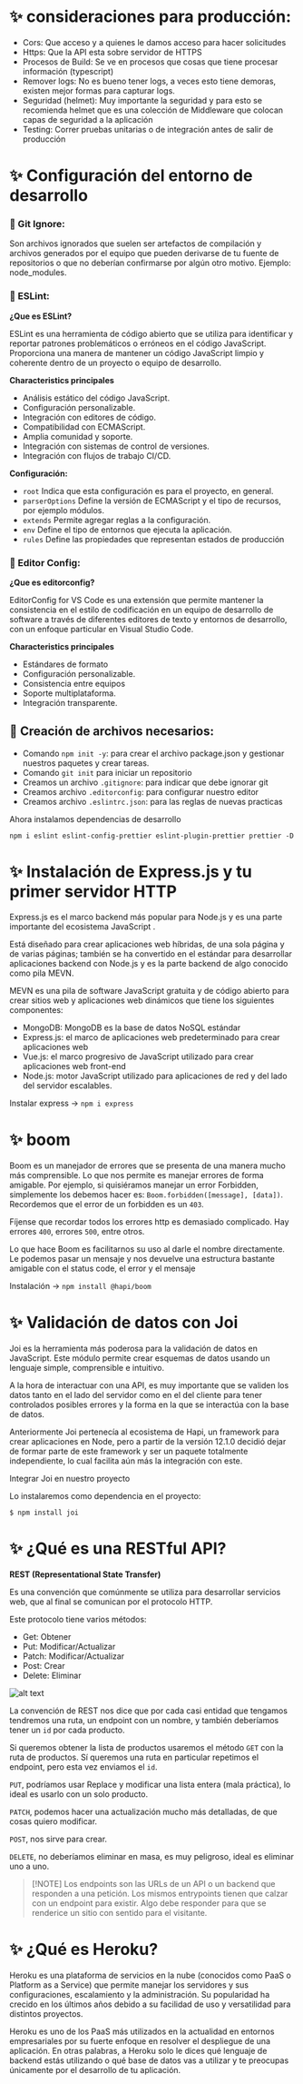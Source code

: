 # ✨ consideraciones para producción:

- Cors: Que acceso y a quienes le damos acceso para hacer solicitudes
- Https: Que la API esta sobre servidor de HTTPS
- Procesos de Build: Se ve en procesos que cosas que tiene procesar información (typescript)
- Remover logs: No es bueno tener logs, a veces esto tiene demoras, existen mejor formas para capturar logs.
- Seguridad (helmet): Muy importante la seguridad y para esto se recomienda helmet que es una colección de Middleware que colocan capas de seguridad a la aplicación
- Testing: Correr pruebas unitarias o de integración antes de salir de producción

# ✨ Configuración del entorno de desarrollo

### 🧩 Git Ignore: ⠀⠀⠀⠀ 

Son archivos ignorados que suelen ser artefactos de compilación y archivos generados por el equipo que pueden derivarse de tu fuente de repositorios o que no deberían confirmarse por algún otro motivo. Ejemplo: node_modules.

### 🧩 ESLint:

**¿Que es ESLint?**

ESLint es una herramienta de código abierto que se utiliza para identificar y reportar patrones problemáticos o erróneos en el código JavaScript. Proporciona una manera de mantener un código JavaScript limpio y coherente dentro de un proyecto o equipo de desarrollo.

**Characteristics principales**

- Análisis estático del código JavaScript.
- Configuración personalizable.
- Integración con editores de código.
- Compatibilidad con ECMAScript.
- Amplia comunidad y soporte.
- Integración con sistemas de control de versiones.
- Integración con flujos de trabajo CI/CD.

**Configuración:**

- `root` Indica que esta configuración es para el proyecto, en general.
- `parserOptions` Define la versión de ECMAScript y el tipo de recursos, por ejemplo módulos.
- `extends` Permite agregar reglas a la configuración.
- `env` Define el tipo de entornos que ejecuta la aplicación.
- `rules` Define las propiedades que representan estados de producción

### 🧩 Editor Config: ⠀⠀⠀⠀ 

**¿Que es editorconfig?**

EditorConfig for VS Code es una extensión que permite mantener la consistencia en el estilo de codificación en un equipo de desarrollo de software a través de diferentes editores de texto y entornos de desarrollo, con un enfoque particular en Visual Studio Code.

**Characteristics principales**

- Estándares de formato
- Configuración personalizable.
- Consistencia entre equipos
- Soporte multiplataforma.
- Integración transparente.

## 📌 Creación de archivos necesarios:

- Comando `npm init -y`: para crear el archivo package.json y gestionar nuestros paquetes y crear tareas.
- Comando `git init` para iniciar un repositorio
- Creamos un archivo `.gitignore`: para indicar que debe ignorar git
- Creamos archivo `.editorconfig`: para configurar nuestro editor
- Creamos archivo `.eslintrc.json`: para las reglas de nuevas practicas

Ahora instalamos dependencias de desarrollo

`npm i eslint eslint-config-prettier eslint-plugin-prettier prettier -D`

# ✨ Instalación de Express.js y tu primer servidor HTTP

Express.js es el marco backend más popular para Node.js y es una parte importante del ecosistema JavaScript .

Está diseñado para crear aplicaciones web híbridas, de una sola página y de varias páginas; también se ha convertido en el estándar para desarrollar aplicaciones backend con Node.js y es la parte backend de algo conocido como pila MEVN.

MEVN es una pila de software JavaScript gratuita y de código abierto para crear sitios web y aplicaciones web dinámicos que tiene los siguientes componentes:

- MongoDB: MongoDB es la base de datos NoSQL estándar
- Express.js: el marco de aplicaciones web predeterminado para crear aplicaciones web
- Vue.js: el marco progresivo de JavaScript utilizado para crear aplicaciones web front-end
- Node.js: motor JavaScript utilizado para aplicaciones de red y del lado del servidor escalables.

Instalar express -> `npm i express`

# ✨ boom
Boom es un manejador de errores que se presenta de una manera mucho más comprensible. Lo que nos permite es manejar errores de forma amigable. Por ejemplo, si quisiéramos manejar un error Forbidden, simplemente los debemos hacer es: 
`Boom.forbidden([message], [data])`. Recordemos que el error de un forbidden es un `403`.

Fíjense que recordar todos los errores http es demasiado complicado. Hay errores `400`, errores `500`, entre otros.

Lo que hace Boom es facilitarnos su uso al darle el nombre directamente. Le podemos pasar un mensaje y nos devuelve una estructura bastante amigable con el status code, el error y el mensaje

Instalación -> `npm install @hapi/boom `

# ✨ Validación de datos con Joi

Joi es la herramienta más poderosa para la validación de datos en JavaScript. Este módulo permite crear esquemas de datos usando un lenguaje simple, comprensible e intuitivo.

A la hora de interactuar con una API, es muy importante que se validen los datos tanto en el lado del servidor como en el del cliente para tener controlados posibles errores y la forma en la que se interactúa con la base de datos.

Anteriormente Joi pertenecía al ecosistema de Hapi, un framework para crear aplicaciones en Node, pero a partir de la versión 12.1.0 decidió dejar de formar parte de este framework y ser un paquete totalmente independiente, lo cual facilita aún más la integración con este.

Integrar Joi en nuestro proyecto

Lo instalaremos como dependencia en el proyecto:

`$ npm install joi` 

# ✨ ¿Qué es una RESTful API?

**REST (Representational State Transfer)**

Es una convención que comúnmente se utiliza para desarrollar servicios web, que al final se comunican por el protocolo HTTP.

Este protocolo tiene varios métodos:
- Get: Obtener
- Put: Modificar/Actualizar
- Patch: Modificar/Actualizar
- Post: Crear
- Delete: Eliminar

![alt text](image.png)

La convención de REST nos dice que por cada casi entidad que tengamos tendremos una ruta, un endpoint con un nombre, y también deberíamos tener un `id` por cada producto.

Si queremos obtener la lista de productos usaremos el método `GET` con la ruta de productos. Sí queremos una ruta en particular repetimos el endpoint, pero esta vez enviamos el `id`.

`PUT`, podríamos usar Replace y modificar una lista entera (mala práctica), lo ideal es usarlo con un solo producto.

`PATCH`, podemos hacer una actualización mucho más detalladas, de que cosas quiero modificar.

`POST`, nos sirve para crear.

`DELETE`, no deberíamos eliminar en masa, es muy peligroso, ideal es eliminar uno a uno.

>[!NOTE] Los endpoints son las URLs de un API o un backend que responden a una petición. Los mismos entrypoints tienen que calzar con un endpoint para existir. Algo debe responder para que se renderice un sitio con sentido para el visitante.


# ✨ ¿Qué es Heroku?

Heroku es una plataforma de servicios en la nube (conocidos como PaaS o Platform as a Service) que permite manejar los servidores y sus configuraciones, escalamiento y la administración. Su popularidad ha crecido en los últimos años debido a su facilidad de uso y versatilidad para distintos proyectos.

Heroku es uno de los PaaS más utilizados en la actualidad en entornos empresariales por su fuerte enfoque en resolver el despliegue de una aplicación. En otras palabras, a Heroku solo le dices qué lenguaje de backend estás utilizando o qué base de datos vas a utilizar y te preocupas únicamente por el desarrollo de tu aplicación.
